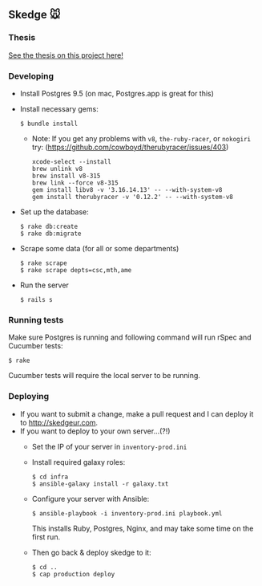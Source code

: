 ## Skedge :mouse:

### Thesis

[See the thesis on this project here!](https://github.com/dingbat/skedge-thesis)

### Developing

- Install Postgres 9.5 (on mac, Postgres.app is great for this)
- Install necessary gems:

  ```
  $ bundle install
  ```

  - Note: If you get any problems with `v8`, `the-ruby-racer`, or `nokogiri` try:
    (https://github.com/cowboyd/therubyracer/issues/403)
    ```
    xcode-select --install
    brew unlink v8
    brew install v8-315
    brew link --force v8-315
    gem install libv8 -v '3.16.14.13' -- --with-system-v8
    gem install therubyracer -v '0.12.2' -- --with-system-v8
    ```

- Set up the database:

  ```
  $ rake db:create
  $ rake db:migrate
  ```
- Scrape some data (for all or some departments)

  ```
  $ rake scrape
  $ rake scrape depts=csc,mth,ame
  ```
- Run the server

  ```
  $ rails s
  ```

### Running tests

Make sure Postgres is running and following command will run rSpec and Cucumber tests:

```
$ rake
```

Cucumber tests will require the local server to be running.

### Deploying

- If you want to submit a change, make a pull request and I can deploy it to http://skedgeur.com.
- If you want to deploy to your own server...(?!)
  - Set the IP of your server in `inventory-prod.ini`
  - Install required galaxy roles:
  
    ```
    $ cd infra
    $ ansible-galaxy install -r galaxy.txt
    ```
  - Configure your server with Ansible:
  
    ```
    $ ansible-playbook -i inventory-prod.ini playbook.yml
    ```
    This installs Ruby, Postgres, Nginx, and may take some time on the first run.
  - Then go back & deploy skedge to it:
  
    ```
    $ cd ..
    $ cap production deploy
    ```
